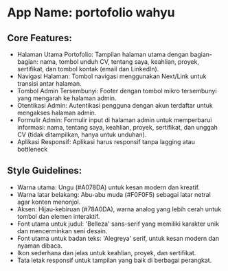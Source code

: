 # **App Name**: portofolio wahyu

## Core Features:

- Halaman Utama Portofolio: Tampilan halaman utama dengan bagian-bagian: nama, tombol unduh CV, tentang saya, keahlian, proyek, sertifikat, dan tombol kontak (email dan LinkedIn).
- Navigasi Halaman: Tombol navigasi menggunakan Next/Link untuk transisi antar halaman.
- Tombol Admin Tersembunyi: Footer dengan tombol mikro tersembunyi yang mengarah ke halaman admin.
- Otentikasi Admin: Autentikasi pengguna dengan akun terdaftar untuk mengakses halaman admin.
- Formulir Admin: Formulir input di halaman admin untuk memperbarui informasi: nama, tentang saya, keahlian, proyek, sertifikat, dan unggah CV (tidak ditampilkan, hanya untuk unduhan).
- Aplikasi Responsif: Aplikasi harus responsif tanpa lagging atau bottleneck

## Style Guidelines:

- Warna utama: Ungu (#A078DA) untuk kesan modern dan kreatif.
- Warna latar belakang: Abu-abu muda (#F0F0F5) sebagai latar netral agar konten menonjol.
- Aksen: Hijau-kebiruan (#78A0DA), warna analog yang lebih cerah untuk tombol dan elemen interaktif.
- Font utama untuk judul: 'Belleza' sans-serif yang memiliki karakter unik dan mencerminkan seni desain.
- Font utama untuk badan teks: 'Alegreya' serif, untuk kesan modern dan nyaman dibaca.
- Ikon sederhana dan jelas untuk keahlian, proyek, dan sertifikat.
- Tata letak responsif untuk tampilan yang baik di berbagai perangkat.